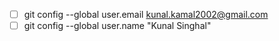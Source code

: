 - [ ] git config --global user.email kunal.kamal2002@gmail.com
- [ ] git config --global user.name "Kunal Singhal"